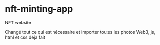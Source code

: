 # nft-minting-app
NFT website

Changé tout ce qui est nécessaire et importer toutes les photos
Web3, js, html et css déja fait
